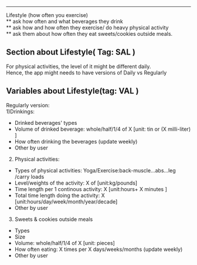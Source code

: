 ----------------------------------------------------------------------------
Lifestyle (how often you exercise)	
** ask how often and what beverages they drink	
** ask how and how often they exercise/ do heavy physical activity	
** ask them about how often they eat sweets/cookies outside meals.  

##  Section about Lifestyle( Tag: SAL ) 
For physical activities, the level of it might be different daily.  
Hence, the app might needs to have versions of Daily vs Regularly   
## Variables about Lifestyle(tag: VAL ) 
Regularly version:  
1)Drinkings:  
  * Drinked beverages' types 
  * Volume of drinked beverage: whole/half/1/4 of  X [unit: tin or (X milli-liter) ] 
  * How often drinking the beverages (update weekly) 
  * Other by user 
2) Physical activities:   
  * Types of physical activities: Yoga/Exercise:back-muscle...abs...leg /carry loads  
  * Level/weights of the activity: X of  [unit:kg/pounds]  
  * Time length per 1 continous activity: X [unit:hours+ X minutes ] 
  * Total time length doing the activity: X  [unit:hours/day/week/month/year/decade]  
  * Other by user 
3)  Sweets & cookies outside meals 
  * Types 
  * Size 
  * Volume: whole/half/1/4 of X  [unit: pieces]  
  * How often eating: X times per X days/weeks/months  (update weekly) 
  * Other by user  
